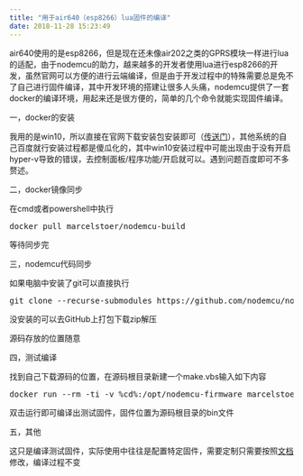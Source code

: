 ```yaml
---
title: "用于air640（esp8266）lua固件的编译"
date: 2018-11-28 15:23:49
---
```


<p>air640使用的是esp8266，但是现在还未像air202之类的GPRS模块一样进行lua的适配，由于nodemcu的助力，越来越多的开发者使用lua进行esp8266的开发，虽然官网可以方便的进行云端编译，但是由于开发过程中的特殊需要总是免不了自己进行固件编译，其中开发环境的搭建让很多人头痛，nodemcu提供了一套docker的编译环境，用起来还是很方便的，简单的几个命令就能实现固件编译。</p><p>一，docker的安装</p><p>我用的是win10，所以直接在官网下载安装包安装即可（<a href="https://store.docker.com/editions/community/docker-ce-desktop-windows" target="_blank">传送门</a>），其他系统的自己百度就行安装过程都是傻瓜化的，其中win10安装过程中可能出现由于没有开启hyper-v导致的错误，去控制面板/程序功能/开启就可以。遇到问题百度即可不多赘述。</p><p>二，docker镜像同步</p><p>在cmd或者powershell中执行<br></p><pre>docker pull marcelstoer/nodemcu-build</pre><p>等待同步完</p><p>三，nodemcu代码同步</p><p>如果电脑中安装了git可以直接执行</p><pre>git clone --recurse-submodules https://github.com/nodemcu/nodemcu-firmware.git</pre><p>没安装的可以去GitHub上打包下载zip解压</p><p>源码存放的位置随意</p><p>四，测试编译</p><p>找到自己下载源码的位置，在源码根目录新建一个make.vbs输入如下内容</p><pre>docker run --rm -ti -v %cd%:/opt/nodemcu-firmware marcelstoer/nodemcu-build build</pre><p>双击运行即可编译出测试固件，固件位置为源码根目录的bin文件</p><p>五，其他</p><p>这只是编译测试固件，实际使用中往往是配置特定固件，需要定制只需要按照<a href="https://nodemcu.readthedocs.io/en/latest/en/build/#build-options" target="_blank">文档</a>修改，编译过程不变</p>

